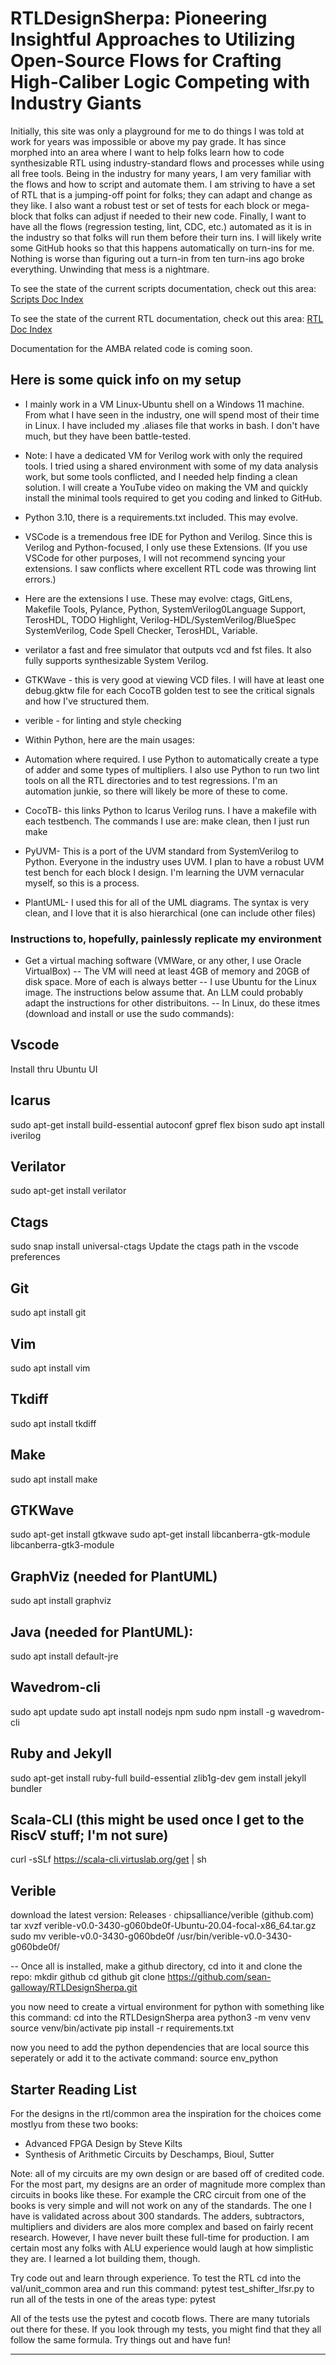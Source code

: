 # RTLDesignSherpa: Pioneering Insightful Approaches to Utilizing Open-Source Flows for Crafting High-Caliber Logic Competing with Industry Giants

Initially, this site was only a playground for me to do things I was told at work for years was impossible or above my pay grade. It has since morphed into an area where I want to help folks learn how to code synthesizable RTL using industry-standard flows and processes while using all free tools. Being in the industry for many years, I am very familiar with the flows and how to script and automate them. I am striving to have a set of RTL that is a jumping-off point for folks; they can adapt and change as they like. I also want a robust test or set of tests for each block or mega-block that folks can adjust if needed to their new code. Finally, I want to have all the flows (regression testing, lint, CDC, etc.) automated as it is in the industry so that folks will run them before their turn ins. I will likely write some GitHub hooks so that this happens automatically on turn-ins for me. Nothing is worse than figuring out a turn-in from ten turn-ins ago broke everything. Unwinding that mess is a nightmare.

To see the state of the current scripts documentation, check out this area: [Scripts Doc Index](docs/markdown/Scripts/index.md)

To see the state of the current RTL documentation, check out this area: [RTL Doc Index](docs/markdown/RTLCommon/index.md)

Documentation for the AMBA related code is coming soon.

## Here is some quick info on my setup

- I mainly work in a VM Linux-Ubuntu shell on a Windows 11 machine. From what I have seen in the industry, one will spend most of their time in Linux. I have included my .aliases file that works in bash. I don't have much, but they have been battle-tested.

- Note: I have a dedicated VM for Verilog work with only the required tools. I tried using a shared environment with some of my data analysis work, but some tools conflicted, and I needed help finding a clean solution. I will create a YouTube video on making the VM and quickly install the minimal tools required to get you coding and linked to GitHub.

- Python 3.10, there is a requirements.txt included. This may evolve.

- VSCode is a tremendous free IDE for Python and Verilog. Since this is Verilog and Python-focused, I only use these Extensions. (If you use VSCode for other purposes, I will not recommend syncing your extensions. I saw conflicts where excellent RTL code was throwing lint errors.)

- Here are the extensions I use. These may evolve: ctags, GitLens, Makefile Tools, Pylance, Python, SystemVerilog0Language Support, TerosHDL, TODO Highlight, Verilog-HDL/SystemVerilog/BlueSpec SystemVerilog, Code Spell Checker, TerosHDL, Variable.

- verilator a fast and free simulator that outputs vcd and fst files. It also fully supports synthesizable System Verilog.

- GTKWave - this is very good at viewing VCD files. I will have at least one debug.gktw file for each CocoTB golden test to see the critical signals and how I've structured them.

- verible - for linting and style checking

- Within Python, here are the main usages:

- Automation where required. I use Python to automatically create a type of adder and some types of multipliers. I also use Python to run two lint tools on all the RTL directories and to test regressions. I'm an automation junkie, so there will likely be more of these to come.

- CocoTB- this links Python to Icarus Verilog runs. I have a makefile with each testbench. The commands I use are: make clean, then I just run make

- PyUVM- This is a port of the UVM standard from SystemVerilog to Python. Everyone in the industry uses UVM. I plan to have a robust UVM test bench for each block I design. I'm learning the UVM vernacular myself, so this is a process.

- PlantUML- I used this for all of the UML diagrams. The syntax is very clean, and I love that it is also hierarchical (one can include other files)

### Instructions to, hopefully, painlessly replicate my environment

- Get a virtual maching software (VMWare, or any other, I use Oracle VirtualBox)
-- The VM will need at least 4GB of memory and 20GB of disk space. More of each is always better
-- I use Ubuntu for the Linux image. The instructions below assume that. An LLM could probably adapt the instructions for other distribuitons.
-- In Linux, do these itmes (download and install or use the sudo commands):

## Vscode

Install thru Ubuntu UI

## Icarus

sudo apt-get install build-essential autoconf gpref flex bison
sudo apt install iverilog

## Verilator

sudo apt-get install verilator

## Ctags

sudo snap install universal-ctags 
Update the ctags path in the vscode preferences

## Git

sudo apt install git

## Vim

sudo apt install vim

## Tkdiff

sudo apt install tkdiff

## Make

sudo apt install make

## GTKWave

sudo apt-get install gtkwave
sudo apt-get install libcanberra-gtk-module libcanberra-gtk3-module

## GraphViz (needed for PlantUML)

sudo apt install graphviz

## Java (needed for PlantUML):

sudo apt install default-jre

## Wavedrom-cli

sudo apt update
sudo apt install nodejs npm
sudo npm install -g wavedrom-cli

## Ruby and Jekyll

sudo apt-get install ruby-full build-essential zlib1g-dev
gem install jekyll bundler

## Scala-CLI (this might be used once I get to the RiscV stuff; I'm not sure)

curl -sSLf https://scala-cli.virtuslab.org/get | sh

## Verible

download the latest version:
Releases · chipsalliance/verible (github.com)
tar xvzf verible-v0.0-3430-g060bde0f-Ubuntu-20.04-focal-x86_64.tar.gz 
sudo mv  verible-v0.0-3430-g060bde0f /usr/bin/verible-v0.0-3430-g060bde0f/

-- Once all is installed, make a github directory, cd into it and clone the repo:
mkdir github
cd github
git clone <https://github.com/sean-galloway/RTLDesignSherpa.git>

you now need to create a virtual environment for python with something like this command:
cd into the RTLDesignSherpa area
python3 -m venv venv
source venv/bin/activate
pip install -r requirements.txt

now you need to add the python dependencies that are local source this seperately or add it to the activate command:
source env_python

## Starter Reading List

For the designs in the rtl/common area the inspiration for the choices come mostlyu from these two books:

- Advanced FPGA Design by Steve Kilts
- Synthesis of Arithmetic Circuits by Deschamps, Bioul, Sutter

Note: all of my circuits are my own design or are based off of credited code. For the most part, my designs are an order of magnitude more complex than circuits in books like these. For example the CRC circuit from one of the books is very simple and will not work on any of the standards. The one I have is validated across about 300 standards. The adders, subtractors, multipliers and dividers are alos more complex and based on fairly recent research. However, I have never built these full-time for production. I am certain most any folks with ALU experience would laugh at how simplistic they are. I learned a lot building them, though.

Try code out and learn through experience. To test the RTL cd into the val/unit_common area and run this command:
pytest test_shifter_lfsr.py
to run all of the tests in one of the areas type:
pytest

All of the tests use the pytest and cocotb flows. There are many tutorials out there for these. If you look through my tests, you might find that they all follow the same formula. Try things out and have fun!

----------
